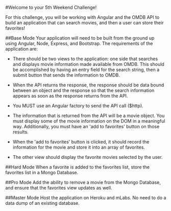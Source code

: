 #Welcome to your 5th Weekend Challenge!

For this challenge, you will be working with Angular and the OMDB API to build an application that can search movies, and then a user can store their favorites!

##Base Mode
Your application will need to be built from the ground up using Angular, Node, Express, and Bootstrap. The requirements of the application are:

* There should be two views to the application: one side that searches and displays movie information made available from OMDB. This should be accomplished by having an entry field for the search string, then a submit button that sends the information to OMDB.

* When the API returns the response, the response should be data bound between an object and the response so that the search information appears as soon as the response returns from the API.

* You MUST use an Angular factory to send the API call ($http).

* The information that is returned from the API will be a movie object. You must display some of the movie information on the DOM in a meaningful way. Additionally, you must have an 'add to favorites' button on those results.

* When the 'add to favorites' button is clicked, it should record the information for the movie and store it into an array of favorites.

* The other view should display the favorite movies selected by the user.

##Hard Mode
When a favorite is added to the favorites list, store the favorites list in a Mongo Database.

##Pro Mode
Add the ability to remove a movie from the Mongo Database, and ensure that the favorites view updates as well.

##Master Mode
Host the application on Heroku and mLabs. No need to do a data dump of an existing database.
